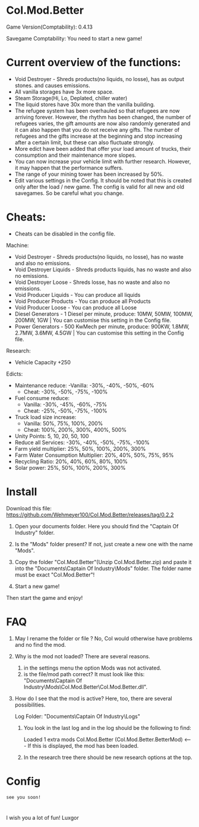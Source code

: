 # CoI.Mod.Better

Game Version(Comptability): 0.4.13

Savegame Comptability: You need to start a new game!

# Current overview of the functions:
- Void Destroyer - Shreds products(no liquids, no losse), has as output stones. and causes emissions.
- All vanilla storages have 3x more space. 
- Steam Storage(Hi, Lo, Deplated, chiller water)
- The liquid stores have 30x more than the vanilla building.
- The refugee system has been overhauled so that refugees are now arriving forever. However, the rhythm has been changed, the number of refugees varies, the gift amounts are now also randomly generated and it can also happen that you do not receive any gifts. The number of refugees and the gifts increase at the beginning and stop increasing after a certain limit, but these can also fluctuate strongly.
- More edict have been added that offer your load amount of trucks, their consumption and their maintenance more slopes.
- You can now increase your vehicle limit with further research. However, it may happen that the performance suffers. 
- The range of your mining tower has been increased by 50%.
- Edit various settings in the Config. It should be noted that this is created only after the load / new game. The config is valid for all new and old savegames. So be careful what you change.

# Cheats:

- Cheats can be disabled in the config file.

Machine:
- Void Destroyer - Shreds products(no liquids, no losse), has no waste and also no emissions.
- Void Destroyer Liquids - Shreds products liquids, has no waste and also no emissions.
- Void Destroyer Loose - Shreds losse, has no waste and also no emissions.
- Void Producer Liquids - You can produce all liquids
- Void Producer Products - You can produce all Products
- Void Producer Loose - You can produce all Loose
- Diesel Generators - 1 Diesel per minute, produce: 10MW, 50MW, 100MW, 200MW, 1GW | You can customise this setting in the Config file.
- Power Generators - 500 KwMech per minute, produce: 900KW, 1.8MW, 2.7MW, 3.6MW, 4.5GW | You can customise this setting in the Config file.

Research:
- Vehicle Capacity +250

Edicts: 
- Maintenance reduce: 
	-Vanilla: -30%, -40%, -50%, -60%
	- Cheat: -30%, -50%, -75%, -100%
- Fuel consume reduce:
	- Vanilla: -30%, -45%, -60%, -75%
	- Cheat: -25%, -50%, -75%, -100%
- Truck load size increase:
	- Vanilla: 50%, 75%, 100%, 200%
	- Cheat: 100%, 200%, 300%, 400%, 500%
- Unity Points: 5, 10, 20, 50, 100
- Reduce all Services: -30%, -40%, -50%, -75%, -100%
- Farm yield multiplier: 25%, 50%, 100%, 200%, 300%
- Farm Water Consumption Multiplier: 20%, 40%, 50%, 75%, 95%
- Recycling Ratio: 20%, 40%, 60%, 80%, 100%
- Solar power: 25%, 50%, 100%, 200%, 300%

# Install
Download this file: https://github.com/Wehmeyer100/CoI.Mod.Better/releases/tag/0.2.2

1. Open your documents folder. Here you should find the "Captain Of Industry" folder. 

2. Is the "Mods" folder present? If not, just create a new one with the name "Mods".

3. Copy the folder "CoI.Mod.Better"(Unzip CoI.Mod.Better.zip) and paste it into the "Documents\Captain Of Industry\Mods" folder. The folder name must be exact "CoI.Mod.Better"!

4. Start a new game!

Then start the game and enjoy!

# FAQ

1. May I rename the folder or file ? 
    No, CoI would otherwise have problems and no find the mod.

2. Why is the mod not loaded?
    There are several reasons.
    1. in the settings menu the option Mods was not activated.
    2. is the file/mod path correct? It must look like this: "Documents\Captain Of Industry\Mods\CoI.Mod.Better\CoI.Mod.Better.dll".

3. How do I see that the mod is active?
    Here, too, there are several possibilities.
    
    Log Folder: "Documents\Captain Of Industry\Logs"
    
    1. You look in the last log and in the log should be the following to find: 
     
        Loaded 1 extra mods
		CoI.Mod.Better (CoI.Mod.Better.BetterMod) <--- If this is displayed, the mod has been loaded.
        
    2. In the research tree there should be new research options at the top.

# Config

	see you soon!

# 
I wish you a lot of fun!
Luxgor
